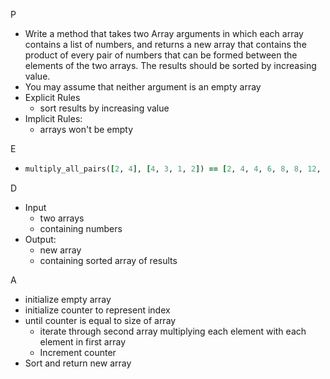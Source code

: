 P 

- Write a method that takes two Array arguments in which each array contains a list of numbers, and returns a new array that contains the product of every pair of numbers that can be formed between the elements of the two arrays. The results should be sorted by increasing value.
- You may assume that neither argument is an empty array
- Explicit Rules
  - sort results by increasing value
- Implicit Rules:
  - arrays won't be empty

E

- ```ruby
  multiply_all_pairs([2, 4], [4, 3, 1, 2]) == [2, 4, 4, 6, 8, 8, 12, 16]
  ```

D

- Input
  - two arrays 
  - containing numbers
- Output: 
  - new array 
  - containing sorted array of results

A

- initialize empty array
- initialize counter to represent index
- until counter is equal to size of array
  - iterate through second array multiplying each element with each element in first array
  - Increment counter
- Sort and return new array